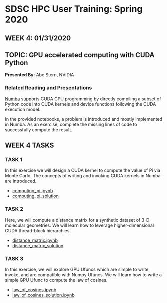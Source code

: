 # SDSC HPC User Training:  Spring 2020
## WEEK 4: 01/31/2020

## TOPIC:  GPU accelerated computing with CUDA Python	
**Presented By:**  Abe Stern, NVIDIA

### Related Reading and Presentations

[Numba](http://numba.pydata.org/) supports CUDA GPU programming by directly 
compiling a subset of Python code into CUDA kernels and device functions 
following the CUDA execution model.  

In the provided notebooks, a problem is introduced and mostly implemented in 
Numba.  As an exercise, complete the missing lines of code to successfully 
compute the result.  

## WEEK 4 TASKS

### TASK 1

In this exercise we will design a CUDA kernel to compute the value of Pi 
via Monte Carlo.  The concepts of writing and invoking CUDA kernels in 
Numba are introduced.

* [computing_pi.ipynb](./CUDA_GPU_NVIDIA_computing_pi.ipynb)
* [computing_pi_solution](./CUDA_GPU_NVIDIA_computing_pi_solution.ipynb)

### TASK 2

Here, we will compute a distance matrix for a synthetic dataset of 
3-D molecular geometries.  We will learn how to leverage higher-dimensional
CUDA thread-block hierarchies.

* [distance_matrix.ipynb](./CUDA_GPU_NVIDIA_distance_matrix.ipynb)
* [distance_matrix_solution](./CUDA_GPU_NVIDIA_distance_matrix_solution.ipynb)

### TASK 3

In this exercise, we will explore GPU Ufuncs which are simple to write, invoke, 
and are compatible with Numpy Ufuncs.  We will learn how to write a simple GPU 
Ufunc to compute the law of cosines.

* [law_of_cosines.ipynb](./CUDA_GPU_NVIDIA_law_of_cosines.ipynb)
* [law_of_cosines_solution.ipynb](./CUDA_GPU_NVIDIA_law_of_cosines_solution.ipynb)
